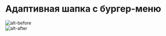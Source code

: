 # Адаптивная шапка с бургер-меню  
  
![alt-before](https://github.com/dragndroper/markup/blob/main/header/img/before.jpg?raw=true)  
![alt-after](https://github.com/dragndroper/markup/blob/main/header/img/after.jpg?raw=true)
